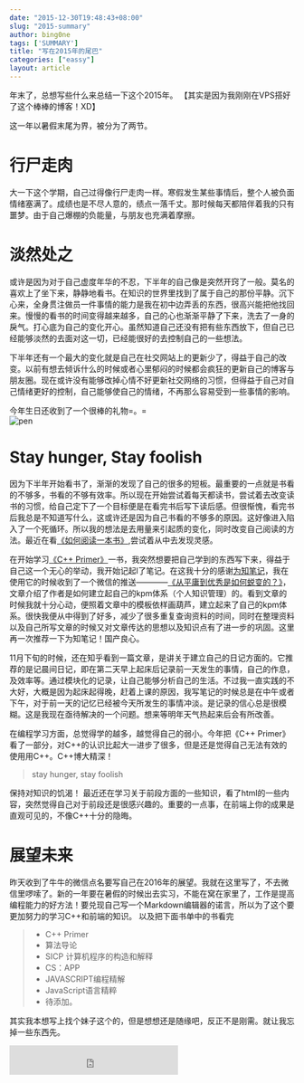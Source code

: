 ```yaml
---
date: "2015-12-30T19:48:43+08:00"
slug: "2015-summary"
author: bing0ne
tags: ['SUMMARY']
title: "写在2015年的尾巴"
categories: ["eassy"]
layout: article
---
```




年末了，总想写些什么来总结一下这个2015年。 
【其实是因为我刚刚在VPS搭好了这个棒棒的博客！XD】 

<!--more--> 


这一年以暑假末尾为界，被分为了两节。

# 行尸走肉
大一下这个学期，自己过得像行尸走肉一样。寒假发生某些事情后，整个人被负面情绪塞满了。成绩也是不尽人意的，绩点一落千丈。那时候每天都陪伴着我的只有噩梦。由于自己爆棚的负能量，与朋友也充满着摩擦。


 
# 淡然处之
或许是因为对于自己虚度年华的不忍，下半年的自己像是突然开窍了一般。莫名的喜欢上了坐下来，静静地看书。在知识的世界里找到了属于自己的那份平静。沉下心来，全身贯注做员一件事情的能力是我在初中边弄丢的东西，很高兴能把他找回来。慢慢的看书的时间变得越来越多，自己的心也渐渐平静了下来，洗去了一身的戾气。打心底为自己的变化开心。虽然知道自己还没有把有些东西放下，但自己已经能够淡然的去面对这一切，已经能很好的去控制自己的一些想法。 
 
下半年还有一个最大的变化就是自己在社交网站上的更新少了，得益于自己的改变。以前有想去倾诉什么的时候或者心里郁闷的时候都会疯狂的更新自己的博客与朋友圈。现在或许没有能够改掉心情不好更新社交网络的习惯，但得益于自己对自己情绪更好的控制，自己能够使自己的情绪，不再那么容易受到一些事情的影响。
 
今年生日还收到了一个很棒的礼物=。=  
![pen](https://ww4.sinaimg.cn/large/006tNbRwgy1fe84owij10j30qo0zk0wl.jpg)
 
# Stay hunger, Stay foolish
因为下半年开始看书了，渐渐的发现了自己的很多的短板。最重要的一点就是书看的不够多，书看的不够有效率。所以现在开始尝试着每天都读书，尝试着去改变读书的习惯，给自己定下了一个目标便是在看完书后写下读后感。但很惭愧，看完书后我总是不知道写什么，这或许还是因为自己书看的不够多的原因。这好像进入陷入了一个死循环。所以我的想法是去用量来引起质的变化，同时改变自己阅读的方法。最近在看[《如何阅读一本书》](http://www.amazon.cn/%E5%A6%82%E4%BD%95%E9%98%85%E8%AF%BB%E4%B8%80%E6%9C%AC%E4%B9%A6-%E8%8E%AB%E6%8F%90%E9%BB%98%C2%B7J%C2%B7%E8%89%BE%E5%BE%B7%E5%8B%92/dp/B00IX8NX5A/ref=sr_1_1?ie=UTF8&qid=1451400378&sr=8-1&keywords=%E5%A6%82%E4%BD%95%E9%98%85%E8%AF%BB%E4%B8%80%E6%9C%AC%E4%B9%A6),尝试着从中去发现灵感。
 
在开始学习[《C++ Primer》](http://www.amazon.cn/C-Primer-%E6%96%AF%E5%9D%A6%E5%88%A9%C2%B7%E6%9D%8E%E6%99%AE%E6%9B%BC/dp/B00ESUIL0O/ref=sr_1_1?ie=UTF8&qid=1451400542&sr=8-1&keywords=C%2B%2B+Primer)一书，我突然想要把自己学到的东西写下来，得益于自己这一个无心的举动，我开始记起l了笔记。在这我十分的感谢[为知笔记](http://wiz.cn)，我在使用它的时候收到了一个微信的推送————[《从平庸到优秀是如何蜕变的？》](http://mp.weixin.qq.com/s?__biz=MjM5MjAyMTY2MA==&mid=404740147&idx=1&sn=de768e36a1b3d79ed1f5d3b3ddf286a6&scene=4#wechat_redirect)，文章介绍了作者是如何建立起自己的kpm体系（个人知识管理）的。看到文章的时候我就十分心动，便照着文章中的模板依样画葫芦，建立起来了自己的kpm体系。很快我便从中得到了好多，减少了很多重复查询资料的时间，同时在整理资料以及自己所写文章的时候又对文章传达的思想以及知识点有了进一步的巩固。这里再一次推荐一下为知笔记！国产良心。
 
11月下旬的时候，还在知乎看到一篇文章，是讲关于建立自己的日记方面的。它推荐的是记晨间日记，即在第二天早上起床后记录前一天发生的事情，自己的作息，及效率等。通过模块化的记录，让自己能够分析自己的生活。不过我一直实践的不大好，大概是因为起床起得晚，赶着上课的原因，我写笔记的时候总是在中午或者下午，对于前一天的记忆已经被今天所发生的事情冲淡。是记录的信心总是很模糊。这是我现在亟待解决的一个问题。想来等明年天气热起来后会有所改善。
 
在编程学习方面，总觉得学的越多，越觉得自己的弱小。今年把《C++ Primer》看了一部分，对C++的认识比起大一进步了很多，但是还是觉得自己无法有效的使用用C++。C++博大精深！

> stay hunger, stay foolish

保持对知识的饥渴！ 
最近还在学习关于前段方面的一些知识，看了html的一些内容，突然觉得自己对于前段还是很感兴趣的。重要的一点事，在前端上你的成果是直观可见的，不像C++十分的隐晦。 
 
 
# 展望未来
昨天收到了牛牛的微信点名要写自己在2016年的展望。我就在这里写了，不去微信里啰嗦了。新的一年要在暑假的时候出去实习，不能在窝在家里了，工作是提高编程能力的好方法！要兑现自己写一个Markdown编辑器的诺言，所以为了这个要更加努力的学习C++和前端的知识。
以及把下面书单中的书看完
>* C++ Primer
>* 算法导论
>* SICP 计算机程序的构造和解释
>* CS：APP
>* JAVASCRIPT编程精解
>* JavaScript语言精粹
>* 待添加。
 
其实我本想写上找个妹子这个的，但是想想还是随缘吧，反正不是刚需。就让我忘掉一些东西先。
 
<iframe frameborder="no" border="0" marginwidth="0" marginheight="0" width=298 height=52 src="https://music.163.com/outchain/player?type=2&id=307525&auto=1&height=32"></iframe>

